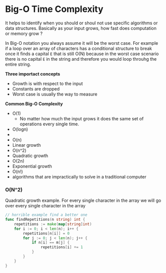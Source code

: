 # Big-O Time Complexity
It helps to identify when you should or shoul not use specific algorithms or data structures. Basically as your
input grows, how fast does computation or memory grow ?

In Big-O notation you always assume it will be the worst case. For example if a loop over an array of characters has a
conditional structure to break once it finds a capital `E` that is still O(N) because in the worst case scenario there 
is no capital `E` in the string and therefore you would loop throuhg the entire string.

**Three importact concepts**
- Growth is with respect to the input
- Constants are dropped
- Worst case is usually the way to measure


**Common Big-O Complexity**
- O(1)
    - No matter how much the input grows it does
 the same set of operations every single time.
- O(logn)
 - 
- O(n)
 - Linear growth
- O(n^2)
 - Quadratic growth
- O(2n)
 - Exponential growth
- O(n!)
 - algorithms that are impractically to solve in a traditional 
 computer


### O(N^2)
Quadratic growth example. For every single character in the array
we will go over every single character in the array

```go
// horrible example find a better one
func findRepetitions(n string) int {
    repetitions := make(map[string]int)
    for i := 0; i < len(n); i++ {
        repetitions[n[i]] = 0
        for j := 0; j < len(n); j++ {
            if n[i] == m[j] {
                repetitions[i] += 1
            }
        }
    }
}
```



